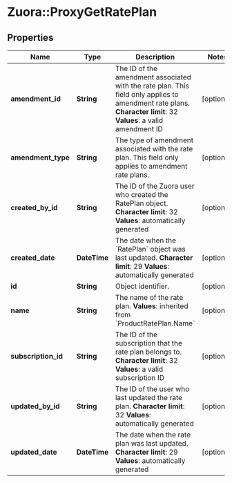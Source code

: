 # Zuora::ProxyGetRatePlan

## Properties
Name | Type | Description | Notes
------------ | ------------- | ------------- | -------------
**amendment_id** | **String** |  The ID of the amendment associated with the rate plan. This field only applies to amendment rate plans. **Character limit**: 32 **Values**: a valid amendment ID  | [optional] 
**amendment_type** | **String** | The type of amendment associated with the rate plan. This field only applies to amendment rate plans.  | [optional] 
**created_by_id** | **String** | The ID of the Zuora user who created the RatePlan object. **Character limit**: 32 **Values**: automatically generated  | [optional] 
**created_date** | **DateTime** | The date when the &#x60;RatePlan&#x60; object was last updated. **Character limit**: 29 **Values**: automatically generated  | [optional] 
**id** | **String** | Object identifier. | [optional] 
**name** | **String** | The name of the rate plan.  **Values**: inherited from &#x60;ProductRatePlan.Name&#x60;  | [optional] 
**subscription_id** | **String** | The ID of the subscription that the rate plan belongs to. **Character limit**: 32 **Values**: a valid subscription ID  | [optional] 
**updated_by_id** | **String** |  The ID of the user who last updated the rate plan. **Character limit**: 32 **Values**: automatically generated  | [optional] 
**updated_date** | **DateTime** |  The date when the rate plan was last updated. **Character limit**: 29 **Values**: automatically generated  | [optional] 


